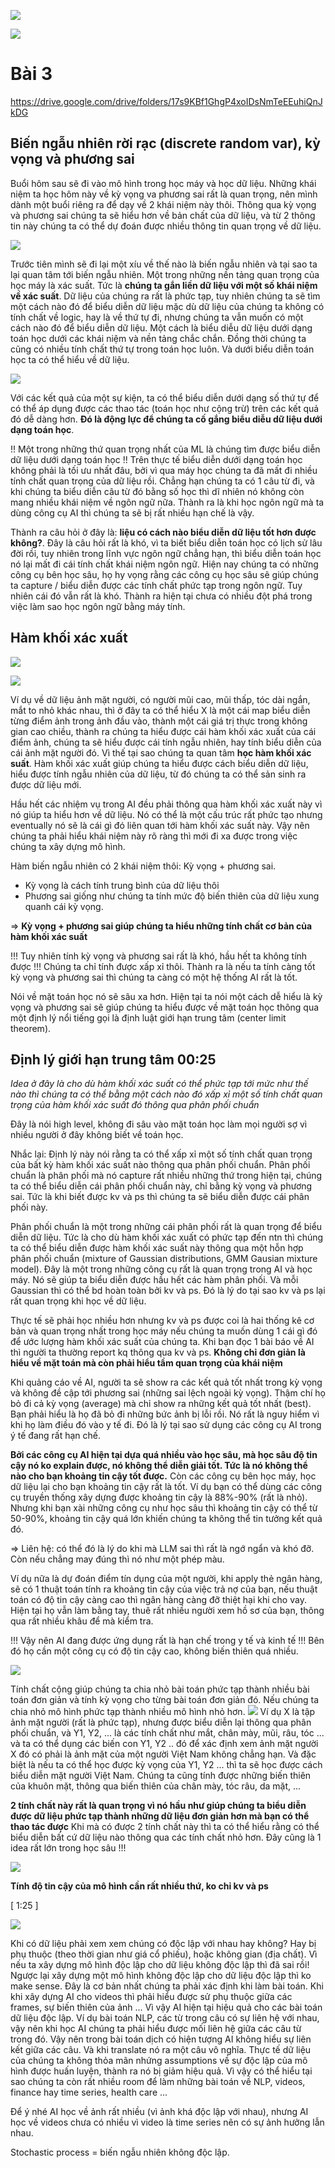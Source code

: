 ![](files/lec03-03.png)

![](files/lec03-04.png)

# Bài 3
https://drive.google.com/drive/folders/17s9KBf1GhgP4xoIDsNmTeEEuhiQnJkDG

## Biến ngẫu nhiên rời rạc (discrete random var), kỳ vọng và phương sai

Buổi hôm sau sẽ đi vào mô hình trong học máy và học dữ liệu. Những khái niệm ta học hôm này về kỳ vọng va phương sai rất là quan trọng, nên mình dành một buổi riêng ra để dạy về 2 khái niệm này thôi. Thông qua kỳ vọng và phương sai chúng ta sẽ hiểu hơn về bản chất của dữ liệu, và từ 2 thông tin này chúng ta có thể dự đoán được nhiều thông tin quan trọng về dữ liệu.

![](files/lec03-01.png)

Trước tiên mình sẽ đi lại một xíu về thế nào là biến ngẫu nhiên và tại sao ta lại quan tâm tới biến ngẫu nhiên. Một trong những nền tảng quan trọng của học máy là xác suất. Tức là __chúng ta gắn liền dữ liệu với một số khái niệm về xác suất__. Dữ liệu của chúng ra rất là phức tạp, tuy nhiên chúng ta sẽ tìm một cách nào đó để biểu diễn dữ liệu mặc dù dữ liệu của chúng ta không có tính chất về logic, hay là về thứ tự đi, nhưng chúng ta vẫn muốn có một cách nào đó để biểu diễn dữ liệu. Một cách là biểu diễu dữ liệu dưới dạng toán học dưới các khái niệm và nền tảng chắc chắn. Đồng thời chúng ta cũng có nhiều tính chất thứ tự trong toán học luôn. Và dưới biểu diễn toán học ta có thể hiểu về dữ liệu. 

![](files/lec03-00.png)

Với các kết quả của một sự kiện, ta có thể biểu diễn dưới dạng số thứ tự để có thể áp dụng được các thao tác (toán học  như cộng trừ) trên các kết quả đó dễ dàng hơn. __Đó là động lực để chúng ta cố gắng biểu diễu dữ liệu dưới dạng toán học__.

!! Một trong những thứ quan trọng nhất của ML là chúng tìm được biểu diễn dữ liệu dưới dạng toán học !! Trên thực tế biểu diễn dưới dạng toán học không phải là tối ưu nhất đâu, bởi vì qua máy học chúng ta đã mất đi nhiều tính chất quan trọng của dữ liệu rồi. Chẳng hạn chúng ta có 1 câu từ đi, và khi chúng ta biểu diễn câu từ đó bằng số học thì dĩ nhiên nó không còn mang nhiều khái niệm về ngôn ngữ nữa. Thành ra là khi học ngôn ngữ mà ta dùng công cụ AI thì chúng ta sẽ bị rất nhiều hạn chế là vậy.

Thành ra câu hỏi ở đây là: __liệu có cách nào biểu diễn dữ liệu tốt hơn được không?__. Đây là câu hỏi rất là khó, vì ta biết biểu diễn toán học có lịch sử lâu đời rồi, tuy nhiên trong lĩnh vực ngôn ngữ chẳng hạn, thì biểu diễn toán học nó lại mất đi cái tính chất khái niệm ngôn ngữ. Hiện nay chúng ta có những công cụ bên học sâu, họ hy vọng rằng các công cụ học sâu sẽ giúp chúng ta capture / biểu diễn được các tính chất phức tạp trong ngôn ngữ. Tuy nhiên cái đó vẫn rất là khó. Thành ra hiện tại chưa có nhiều đột phá trong việc làm sao học ngôn ngữ bằng máy tính.

## Hàm khối xác xuất

![](files/lec03-02.png)

![](files/lec03-05.png)

Ví dụ về dữ liệu ảnh mặt người, có người mũi cao, mũi thấp, tóc dài ngắn, mắt to nhỏ khác nhau, thì ở đây ta có thể hiểu X là một cái map biểu diễn từng điểm ảnh trong ảnh đầu vào, thành một cái giá trị thực trong không gian cao chiều, thành ra chúng ta hiểu được cái hàm khối xác xuất của cái điểm ảnh, chúng ta sẽ hiểu được cái tính ngẫu nhiên, hay tính biểu diễn của cái ảnh mặt người đó. Vì thế tại sao chúng ta quan tâm __học hàm khối xác suất__. Hàm khối xác xuất giúp chúng ta hiểu được cách biểu diễn dữ liệu, hiểu được tính ngẫu nhiên của dữ liệu, từ đó chúng ta có thể sản sinh ra được dữ liệu mới.

Hầu hết các nhiệm vụ trong AI đều phải thông qua hàm khối xác xuất này vì nó giúp ta hiểu hơn về dữ liệu. Nó có thể là một cấu trúc rất phức tạo nhưng eventually nó sẽ là cái gì đó liên quan tới hàm khối xác suất này. Vậy nên chúng ta phải hiểu khái niệm này rõ ràng thì mới đi xa được trong việc chúng ta xây dựng mô hình.

Hàm biến ngẫu nhiên có 2 khái niệm thôi: Kỳ vọng + phương sai.
- Kỳ vọng là cách tính trung bình của dữ liệu thôi
- Phương sai giống như chúng ta tính mức độ biến thiên của dữ liệu xung quanh cái kỳ vọng.

=> __Kỳ vọng + phương sai giúp chúng ta hiểu những tính chất cơ bản của hàm khối xác suất__

!!! Tuy nhiên tính kỳ vọng và phương sai rất là khó, hầu hết ta không tính được !!! Chúng ta chỉ tính được xấp xỉ thôi. Thành ra là nếu ta tính càng tốt kỳ vọng và phương sai thì chúng ta càng có một hệ thống AI rất là tốt.

Nói về mặt toán học nó sẽ sâu xa hơn. Hiện tại ta nói một cách dễ hiểu là kỳ vọng và phương sai sẽ giúp chúng ta hiểu được về mặt toán học thông qua một định lý nổi tiếng gọi là định luật giới hạn trung tâm (center limit theorem).

## Định lý giới hạn trung tâm 00:25
_Idea ở đây là cho dù hàm khối xác suất có thể phức tạp tới mức như thế nào thì chúng ta có thể bằng một cách nào đó xấp xỉ một số tính chất quan trọng của hàm khối xác suất đó thông qua phân phối chuẩn_

Đây là nói high level, không đi sâu vào mặt toán học làm mọi người sợ vì nhiều người ở đây không biết về toán học.

Nhắc lại: Định lý này nói rằng ta có thể xấp xỉ một số tính chất quan trọng của bất kỳ hàm khối xác suất nào thông qua phân phối chuẩn. Phân phối chuẩn là phân phối mà nó capture rất nhiều những thứ trong hiện tại, chúng ta có thể biểu diễn cái phân phối chuẩn này, chỉ bằng kỳ vọng và phương sai. Tức là khi biết được kv và ps thì chúng ta sẽ biểu diễn được cái phân phối này.

Phân phối chuẩn là một trong những cái phân phối rất là quan trọng để biểu diễn dữ liệu. Tức là cho dù hàm khối xác xuất có phức tạp đến ntn thì chúng ta có thể biểu diễn được hàm khối xác suất này thông qua một hỗn hợp phân phối chuẩn (mixture of Gaussian distributions, GMM Gausian mixture model). Đây là một trong những công cụ rất là quan trọng trong AI và học máy. Nó sẽ giúp ta biểu diễn được hầu hết các hàm phân phối. Và mỗi Gaussian thì có thể bd hoàn toàn bởi kv và ps. Đó là lý do tại sao kv và ps lại rất quan trọng khi học về dữ liệu.

Thực tế sẽ phải học nhiều hơn nhưng kv và ps được coi là hai thống kê cơ bản và quan trọng nhất trong học máy nếu chúng ta muốn dùng 1 cái gì đó để ước lượng hàm khối xác suất của chúng ta. Khi bạn đọc 1 bài báo về AI thì người ta thường report kq thông qua kv và ps. __Không chỉ đơn giản là hiểu về mặt toán mà còn phải hiểu tầm quan trọng của khái niệm__

Khi quảng cáo về AI, người ta sẽ show ra các kết quả tốt nhất trong kỳ vọng và không đề cập tới phương sai (những sai lệch ngoài kỳ vọng). Thậm chí họ bỏ đi cả kỳ vọng (average) mà chỉ show ra những kết quả tốt nhất (best). Bạn phải hiểu là họ đã bỏ đi những bức ảnh bị lỗi rồi. Nó rất là nguy hiểm vì khi họ làm điều đó vào y tế đi. Đó là lý tại sao sử dụng các công cụ AI trong ý tế đang rất hạn chế. 

__Bởi các công cụ AI hiện tại dựa quá nhiều vào học sâu, mà học sâu độ tin cậy nó ko explain được, nó không thể diễn giải tốt. Tức là nó không thể nào cho bạn khoảng tin cậy tốt được.__ Còn các công cụ bên học máy, học dữ liệu lại cho bạn khoảng tin cậy rất là tốt. Ví dụ bạn có thể dùng các công cụ truyền thống xây dựng được khoảng tin cậy là 88%-90% (rất là nhỏ). Nhưng khi bạn xài những công cụ như học sâu thì khoảng tin cậy có thể từ 50-90%, khoảng tin cậy quá lớn khiến chúng ta không thể tin tưởng kết quả đó.

=> Liên hệ: có thể đó là lý do khi mà LLM sai thì rất là ngớ ngẩn và khó đỡ. Còn nếu chẳng may đúng thì nó như một phép màu.

Ví dụ nữa là dự đoán điểm tín dụng của một người, khi apply thẻ ngân hàng, sẽ có 1 thuật toán tính ra khoảng tin cậy của việc trả nợ của bạn, nếu thuật toán có độ tin cậy càng cao thì ngân hàng càng đỡ thiệt hại khi cho vay. Hiện tại họ vẫn làm bằng tay, thuê rất nhiều người xem hồ sơ của bạn, thông qua rất nhiều khâu để mà kiểm tra.

!!! Vậy nên AI đang được ứng dụng rất là hạn chế trong y tế và kinh tế !!! Bên đó họ cần một công cụ có độ tin cậy cao, không biến thiên quá nhiều.

![](files/lec03-06.png)

Tính chất cộng giúp chúng ta chia nhỏ bài toán phức tạp thành nhiều bài toán đơn giản và tính kỳ vọng cho từng bài toán đơn giản đó. Nếu chúng ta chia nhỏ mô hình phức tạp thành nhiều mô hình nhỏ hơn.
![](files/lec03-07.png)
Ví dụ X là tập ảnh mặt người (rất là phức tạp), nhưng được biểu diễn lại thông qua phân phối chuẩn, và Y1, Y2, ... là các tính chất như mắt, chân mày, mũi, râu, tóc ... và ta có thể dụng các biến con Y1, Y2 .. đó để xác định xem ảnh mặt người X đó có phải là ảnh mặt của một người Việt Nam không chẳng hạn. Và đặc biệt là nếu ta có thể học được kỳ vọng của Y1, Y2 ... thì ta sẽ học được cách biểu diễn mặt người Việt Nam. Chúng ta cũng tính được những biến thiên của khuôn mặt, thông qua biến thiên của chân mày, tóc râu, da mặt, ...

__2 tính chất này rất là quan trọng vì nó hầu như giúp chúng ta biểu diễn được dữ liệu phức tạp thành những dữ liệu đơn giản hơn mà bạn có thể thao tác được__ Khi mà có được 2 tính chất này thì ta có thể hiểu rằng có thể biểu diễn bất cứ dữ liệu nào thông qua các tính chất nhỏ hơn. Đây cũng là 1 idea rất lớn trong học sâu !!!

![](files/lec03-08.png)

__Tính độ tin cậy của mô hình cần rất nhiều thứ, ko chỉ kv và ps__

[ 1:25 ]

![](files/lec03-09.png)

Khi có dữ liệu phải xem xem chúng có độc lập với nhau hay không? Hay bị phụ thuộc (theo thời gian như giá cổ phiếu), hoặc không gian (địa chất). Vì nếu ta xây dựng mô hình độc lập cho dữ liệu không độc lập thì đã sai rồi! Ngược lại xây dựng một mô hình không độc lập cho dữ liệu độc lập thì ko make sense. Đây là cơ bản nhất chúng ta phải xác định khi làm bài toán. Khi khi xây dựng AI cho videos thì phải hiểu được sử phụ thuộc giữa các frames, sự biến thiên của ảnh ... Vì vậy AI hiện tại hiệu quả cho các bài toán dữ liệu độc lập. Ví dụ bài toán NLP, các từ trong câu có sự liên hệ với nhau, vậy nên khi học AI chúng ta phải hiểu được mối liên hệ giữa các câu từ trong đó. Vậy nên trong bài toán dịch có hiện tượng AI không hiểu sự liên kết giữa các câu. Và khi translate nó ra một câu vô nghĩa. Thực tế dữ liệu của chúng ta không thỏa mãn nhứng assumptions về sự độc lập của mô hình được huấn luyện, thành ra nó bị giảm hiệu quả. Vì vậy có thể hiểu tại sao chúng ta còn rất nhiều room để làm những bài toán về NLP, videos, finance hay time series, health care ...

Để ý nhé AI học về ảnh rất nhiều (vì ảnh khá độc lập với nhau), nhưng AI học về videos chưa có nhiều vì video là time series nên có sự ảnh hưởng lẫn nhau. 

Stochastic process = biến ngẫu nhiên không độc lập.
